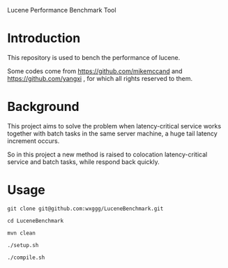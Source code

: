 
Lucene Performance Benchmark Tool

# Introduction

This repository is used to bench the performance of lucene.

Some codes come from https://github.com/mikemccand and https://github.com/yangxi , for which all rights reserved to them.

# Background

This project aims to solve the problem when latency-critical service works together with batch tasks in the same server machine, a huge tail latency increment occurs.

So in this project a new method is raised to colocation latency-critical service and batch tasks, while respond back quickly.

# Usage

```
git clone git@github.com:wxggg/LuceneBenchmark.git

cd LuceneBenchmark

mvn clean

./setup.sh

./compile.sh
```

